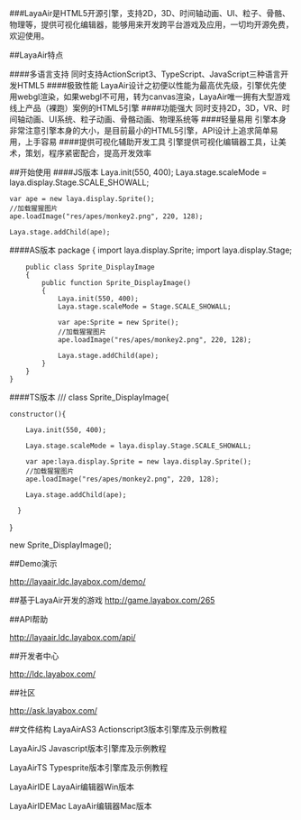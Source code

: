 ###LayaAir是HTML5开源引擎，支持2D，3D、时间轴动画、UI、粒子、骨骼、物理等，提供可视化编辑器，能够用来开发跨平台游戏及应用，一切均开源免费，欢迎使用。

##LayaAir特点

####多语言支持
同时支持ActionScript3、TypeScript、JavaScript三种语言开发HTML5
####极致性能
LayaAir设计之初便以性能为最高优先级，引擎优先使用webgl渲染，如果webgl不可用，转为canvas渲染，LayaAir唯一拥有大型游戏线上产品（裸跑）案例的HTML5引擎
####功能强大
同时支持2D，3D，VR、时间轴动画、UI系统、粒子动画、骨骼动画、物理系统等
####轻量易用
引擎本身非常注意引擎本身的大小，是目前最小的HTML5引擎，API设计上追求简单易用，上手容易
####提供可视化辅助开发工具
引擎提供可视化编辑器工具，让美术，策划，程序紧密配合，提高开发效率



##开始使用
####JS版本
    Laya.init(550, 400);
    Laya.stage.scaleMode = laya.display.Stage.SCALE_SHOWALL;
    
    var ape = new laya.display.Sprite();
    //加载猩猩图片
    ape.loadImage("res/apes/monkey2.png", 220, 128);
    
    Laya.stage.addChild(ape);
    
####AS版本
    package
    {
        import laya.display.Sprite;
        import laya.display.Stage;
    	
        public class Sprite_DisplayImage
        {
            public function Sprite_DisplayImage()
            {
                Laya.init(550, 400);
      		    Laya.stage.scaleMode = Stage.SCALE_SHOWALL;
                   
                var ape:Sprite = new Sprite();
                //加载猩猩图片
                ape.loadImage("res/apes/monkey2.png", 220, 128);
                   
                Laya.stage.addChild(ape);
            }
        }
    }
####TS版本
    /// <reference path="../../libs/LayaAir.d.ts" />
   class Sprite_DisplayImage{
   
    constructor(){
    
        Laya.init(550, 400);
        
        Laya.stage.scaleMode = laya.display.Stage.SCALE_SHOWALL;

        var ape:laya.display.Sprite = new laya.display.Sprite();
        //加载猩猩图片
        ape.loadImage("res/apes/monkey2.png", 220, 128);
        
        Laya.stage.addChild(ape);
        
      }
  }
  
new Sprite_DisplayImage();



##Demo演示

http://layaair.ldc.layabox.com/demo/

##基于LayaAir开发的游戏
http://game.layabox.com/265

##API帮助

http://layaair.ldc.layabox.com/api/

##开发者中心

http://ldc.layabox.com/

##社区

http://ask.layabox.com/

##文件结构
LayaAirAS3 Actionscript3版本引擎库及示例教程

LayaAirJS Javascript版本引擎库及示例教程

LayaAirTS Typesprite版本引擎库及示例教程

LayaAirIDE LayaAir编辑器Win版本

LayaAirIDEMac LayaAir编辑器Mac版本

